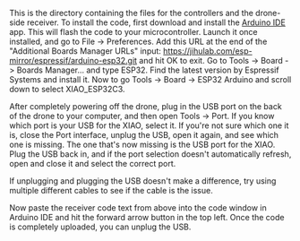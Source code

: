 This is the directory containing the files for the controllers and the drone-side receiver. To install the code, first download and install the [Arduino IDE](https://arduino.cc/en/software) app. This will flash the code to your microcontroller. Launch it once installed, and go to File -> Preferences. Add this URL at the end of the "Additional Boards Manager URLs" input: https://jihulab.com/esp-mirror/espressif/arduino-esp32.git and hit OK to exit. Go to Tools -> Board -> Boards Manager... and type ESP32. Find the latest version by Espressif Systems and install it. Now to go Tools -> Board -> ESP32 Arduino and scroll down to select XIAO_ESP32C3.

After completely powering off the drone, plug in the USB port on the back of the drone to your computer, and then open Tools -> Port. If you know which port is your USB for the XIAO, select it. If you're not sure which one it is, close the Port interface, unplug the USB, open it again, and see which one is missing. The one that's now missing is the USB port for the XIAO. Plug the USB back in, and if the port selection doesn't automatically refresh, open and close it and select the correct port.

If unplugging and plugging the USB doesn't make a difference, try using multiple different cables to see if the cable is the issue.

Now paste the receiver code text from above into the code window in Arduino IDE and hit the forward arrow button in the top left. Once the code is completely uploaded, you can unplug the USB.
